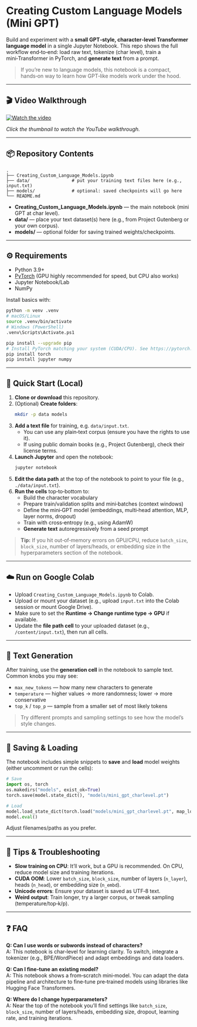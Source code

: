 # Creating Custom Language Models (Mini GPT)

Build and experiment with a **small GPT‑style, character‑level Transformer language model** in a single Jupyter Notebook. This repo shows the full workflow end‑to‑end: load raw text, tokenize (char level), train a mini‑Transformer in PyTorch, and **generate text** from a prompt.

> If you’re new to language models, this notebook is a compact, hands‑on way to learn how GPT‑like models work under the hood.

---

## 🎬 Video Walkthrough
[![Watch the video](https://img.youtube.com/vi/1zl3zkwRL80/hqdefault.jpg)](https://www.youtube.com/watch?v=1zl3zkwRL80)

*Click the thumbnail to watch the YouTube walkthrough.*

---

## 📦 Repository Contents
```
.
├── Creating_Custom_Language_Models.ipynb
├── data/                # put your training text files here (e.g., input.txt)
├── models/              # optional: saved checkpoints will go here
└── README.md
```
- **Creating_Custom_Language_Models.ipynb** — the main notebook (mini GPT at char level).
- **data/** — place your text dataset(s) here (e.g., from Project Gutenberg or your own corpus).
- **models/** — optional folder for saving trained weights/checkpoints.

---

## ⚙️ Requirements
- Python 3.9+
- [PyTorch](https://pytorch.org/) (GPU highly recommended for speed, but CPU also works)
- Jupyter Notebook/Lab
- NumPy

Install basics with:
```bash
python -m venv .venv
# macOS/Linux
source .venv/bin/activate
# Windows (PowerShell)
.venv\Scripts\Activate.ps1

pip install --upgrade pip
# Install PyTorch matching your system (CUDA/CPU). See https://pytorch.org/get-started/locally/
pip install torch
pip install jupyter numpy
```

---

## 🚀 Quick Start (Local)
1. **Clone or download** this repository.
2. (Optional) **Create folders**:
   ```bash
   mkdir -p data models
   ```
3. **Add a text file** for training, e.g. `data/input.txt`.  
   - You can use any plain‑text corpus (ensure you have the rights to use it).  
   - If using public domain books (e.g., Project Gutenberg), check their license terms.
4. **Launch Jupyter** and open the notebook:
   ```bash
   jupyter notebook
   ```
5. **Edit the data path** at the top of the notebook to point to your file (e.g., `./data/input.txt`).  
6. **Run the cells** top‑to‑bottom to:
   - Build the character vocabulary
   - Prepare train/validation splits and mini‑batches (context windows)
   - Define the mini‑GPT model (embeddings, multi‑head attention, MLP, layer norms, dropout)
   - Train with cross‑entropy (e.g., using AdamW)
   - **Generate text** autoregressively from a seed prompt

> **Tip:** If you hit out‑of‑memory errors on GPU/CPU, reduce `batch_size`, `block_size`, number of layers/heads, or embedding size in the hyperparameters section of the notebook.

---

## ☁️ Run on Google Colab
- Upload `Creating_Custom_Language_Models.ipynb` to Colab.
- Upload or mount your dataset (e.g., upload `input.txt` into the Colab session or mount Google Drive).
- Make sure to set the **Runtime → Change runtime type → GPU** if available.
- Update the **file path cell** to your uploaded dataset (e.g., `/content/input.txt`), then run all cells.

---

## 🧪 Text Generation
After training, use the **generation cell** in the notebook to sample text. Common knobs you may see:
- `max_new_tokens` — how many new characters to generate
- `temperature` — higher values → more randomness; lower → more conservative
- `top_k` / `top_p` — sample from a smaller set of most likely tokens

> Try different prompts and sampling settings to see how the model’s style changes.

---

## 💾 Saving & Loading
The notebook includes simple snippets to **save** and **load** model weights (either uncomment or run the cells):
```python
# Save
import os, torch
os.makedirs("models", exist_ok=True)
torch.save(model.state_dict(), "models/mini_gpt_charlevel.pt")

# Load
model.load_state_dict(torch.load("models/mini_gpt_charlevel.pt", map_location=device))
model.eval()
```
Adjust filenames/paths as you prefer.

---

## 🧰 Tips & Troubleshooting
- **Slow training on CPU**: It’ll work, but a GPU is recommended. On CPU, reduce model size and training iterations.
- **CUDA OOM**: Lower `batch_size`, `block_size`, number of layers (`n_layer`), heads (`n_head`), or embedding size (`n_embd`).
- **Unicode errors**: Ensure your dataset is saved as UTF‑8 text.
- **Weird output**: Train longer, try a larger corpus, or tweak sampling (temperature/top‑k/p).

---

## ❓ FAQ
**Q: Can I use words or subwords instead of characters?**  
A: This notebook is char‑level for learning clarity. To switch, integrate a tokenizer (e.g., BPE/WordPiece) and adapt embeddings and data loaders.

**Q: Can I fine‑tune an existing model?**  
A: This notebook shows a from‑scratch mini‑model. You can adapt the data pipeline and architecture to fine‑tune pre‑trained models using libraries like Hugging Face Transformers.

**Q: Where do I change hyperparameters?**  
A: Near the top of the notebook you’ll find settings like `batch_size`, `block_size`, number of layers/heads, embedding size, dropout, learning rate, and training iterations.

